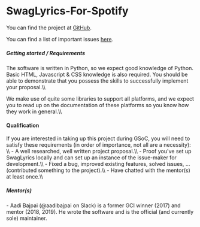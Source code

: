 # SwagLyrics-For-Spotify

You can find the project at
[GitHub](https://github.com/SwagLyrics/SwagLyrics-For-Spotify).

You can find a list of important issues
[here](https://github.com/SwagLyrics/SwagLyrics/issues).

##### Getting started / Requirements

The software is written in Python, so we expect good knowledge of
Python. Basic HTML, Javascript & CSS knowledge is also required. You
should be able to demonstrate that you possess the skills to
successfully implement your proposal.\\\\

We make use of quite some libraries to support all platforms, and we
expect you to read up on the documentation of these platforms so you
know how they work in general.\\\\

#### Qualification

If you are interested in taking up this project during GSoC, you will
need to satisfy these requirements (in order of importance, not all are
a necessity): \\\\ - A well researched, well written project
proposal.\\\\ - Proof you\'ve set up SwagLyrics locally and can set up
an instance of the issue-maker for development.\\\\ - Fixed a bug,
improved existing features, solved issues, \... (contributed something
to the project).\\\\ - Have chatted with the mentor(s) at least
once.\\\\

##### Mentor(s)

\- Aadi Bajpai (\@aadibajpai on Slack) is a former GCI winner (2017) and
mentor (2018, 2019). He wrote the software and is the official (and
currently sole) maintainer.

